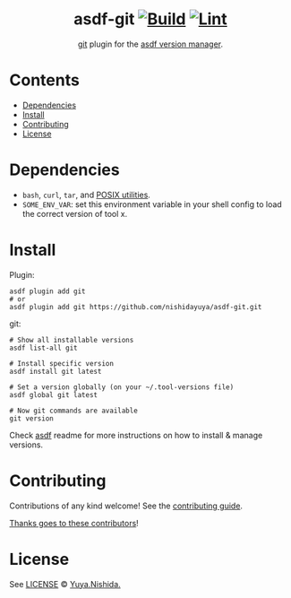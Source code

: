 <div align="center">

# asdf-git [![Build](https://github.com/nishidayuya/asdf-git/actions/workflows/build.yml/badge.svg)](https://github.com/nishidayuya/asdf-git/actions/workflows/build.yml) [![Lint](https://github.com/nishidayuya/asdf-git/actions/workflows/lint.yml/badge.svg)](https://github.com/nishidayuya/asdf-git/actions/workflows/lint.yml)

[git](https://git-scm.com/docs) plugin for the [asdf version manager](https://asdf-vm.com).

</div>

# Contents

- [Dependencies](#dependencies)
- [Install](#install)
- [Contributing](#contributing)
- [License](#license)

# Dependencies

- `bash`, `curl`, `tar`, and [POSIX utilities](https://pubs.opengroup.org/onlinepubs/9699919799/idx/utilities.html).
- `SOME_ENV_VAR`: set this environment variable in your shell config to load the correct version of tool x.

# Install

Plugin:

```shell
asdf plugin add git
# or
asdf plugin add git https://github.com/nishidayuya/asdf-git.git
```

git:

```shell
# Show all installable versions
asdf list-all git

# Install specific version
asdf install git latest

# Set a version globally (on your ~/.tool-versions file)
asdf global git latest

# Now git commands are available
git version
```

Check [asdf](https://github.com/asdf-vm/asdf) readme for more instructions on how to
install & manage versions.

# Contributing

Contributions of any kind welcome! See the [contributing guide](contributing.md).

[Thanks goes to these contributors](https://github.com/nishidayuya/asdf-git/graphs/contributors)!

# License

See [LICENSE](LICENSE) © [Yuya.Nishida.](https://github.com/nishidayuya/)
